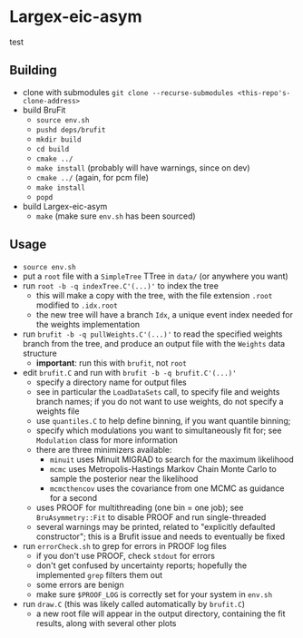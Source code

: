 # Largex-eic-asym
test

## Building

- clone with submodules 
  `git clone --recurse-submodules <this-repo's-clone-address>`
- build BruFit
  - `source env.sh`
  - `pushd deps/brufit`
  - `mkdir build`
  - `cd build`
  - `cmake ../`
  - `make install` (probably will have warnings, since on dev)
  - `cmake ../` (again, for pcm file)
  - `make install`
  - `popd`
- build Largex-eic-asym
  - `make` (make sure `env.sh` has been sourced)

## Usage

- `source env.sh`
- put a `root` file with a `SimpleTree` TTree in `data/` (or anywhere you want)
- run `root -b -q indexTree.C'(...)'` to index the tree
  - this will make a copy with the tree, with the file extension `.root` modified
    to `.idx.root`
  - the new tree will have a branch `Idx`, a unique event index needed for the
    weights implementation
- run `brufit -b -q pullWeights.C'(...)'` to read the specified weights branch from the
  tree, and produce an output file with the `Weights` data structure
  - **important**: run this with `brufit`, not `root`
- edit `brufit.C` and run with `brufit -b -q brufit.C'(...)'`
  - specify a directory name for output files
  - see in particular the `LoadDataSets` call, to specify file and weights branch names;
    if you do not want to use weights, do not specify a weights file
  - use `quantiles.C` to help define binning, if you want quantile binning; 
  - specify which modulations you want to simultaneously fit for; see `Modulation`
    class for more information
  - there are three minimizers available:
    - `minuit` uses Minuit MIGRAD to search for the maximum likelihood
    - `mcmc` uses Metropolis-Hastings Markov Chain Monte Carlo to sample the posterior
      near the likelihood
    - `mcmcthencov` uses the covariance from one MCMC as guidance for a second
  - uses PROOF for multithreading (one bin = one job); see `BruAsymmetry::Fit`
    to disable PROOF and run single-threaded
  - several warnings may be printed, related to "explicitly defaulted constructor"; this is
    a Brufit issue and needs to eventually be fixed
- run `errorCheck.sh` to grep for errors in PROOF log files
  - if you don't use PROOF, check `stdout` for errors
  - don't get confused by uncertainty reports; hopefully the implemented `grep` filters them out
  - some errors are benign
  - make sure `$PROOF_LOG` is correctly set for your system in `env.sh`
- run `draw.C` (this was likely called automatically by `brufit.C`)
  - a new root file will appear in the output directory, containing the fit
    results, along with several other plots
